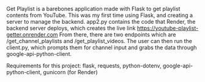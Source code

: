 Get Playlist is a barebones application made with Flask to get playlist contents from YouTube. This was my first time using Flask, and creating a server to manage the backend.
app2.py contains the code that Render, the backend server deploys, which creates the live link https://youtube-playlist-getter.onrender.com
From there, there are two endpoints which are /get_channel_playlists and /get_playlist_videos.
The user can then run the client.py, which prompts them for channel input and grabs the data through google-api-python-client.



Requirements for this project:
flask,
requests,
python-dotenv,
google-api-python-client,
gunicorn (for Render)
